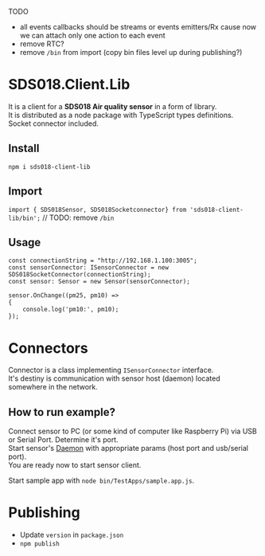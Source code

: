 TODO
- all events callbacks should be streams or events emitters/Rx cause now we can attach only one action to each event
- remove RTC?
- remove `/bin` from import (copy bin files level up during publishing?)

# SDS018.Client.Lib

It is a client for a **SDS018 Air quality sensor** in a form of library.  
It is distributed as a node package with TypeScript types definitions.  
Socket connector included.

## Install

`npm i sds018-client-lib`

## Import

`import { SDS018Sensor, SDS018Socketconnector} from 'sds018-client-lib/bin';` // TODO: remove `/bin`

## Usage

```
const connectionString = "http://192.168.1.100:3005";
const sensorConnector: ISensorConnector = new SDS018SocketConnector(connectionString);
const sensor: Sensor = new Sensor(sensorConnector);

sensor.OnChange((pm25, pm10) =>
{
    console.log('pm10:', pm10);
});
```

# Connectors

Connector is a class implementing `ISensorConnector` interface.  
It's destiny is communication with sensor host (daemon) located somewhere in the network.

## How to run example?

Connect sensor to PC (or some kind of computer like Raspberry Pi) via USB or Serial Port. Determine it's port.  
Start sensor's [Daemon](https://github.com/tBlabs/SDS018.Daemon) with appropriate params (host port and usb/serial port).  
You are ready now to start sensor client.

Start sample app with `node bin/TestApps/sample.app.js`.

# Publishing

- Update `version` in `package.json`
- `npm publish`